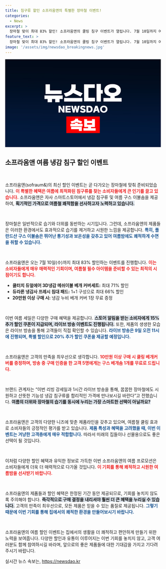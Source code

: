 ```yaml
---
title: 침구류 할인 소프라움앤의 특별한 장마철 이벤트!
categories:
  - News
excerpt: >
  장마철 맞이 최대 83% 할인! 소프라움앤의 쿨링 침구 이벤트가 열립니다. 7월 10일까지 여름 구스 이불솜과 다양한 냉감 제품을 특별가에 만나고, 라이브 방송에서 추가 할인과 선물을 놓치지 마세요!
feature_text: >
  장마철 맞이 최대 83% 할인! 소프라움앤의 쿨링 침구 이벤트가 열립니다. 7월 10일까지 여름 구스 이불솜과 다양한 냉감 제품을 특별가에 만나고, 라이브 방송에서 추가 할인과 선물을 놓치지 마세요!
image: '/assets/img/newsdao_breakingnews.jpg'
---
```


<p><img src="/assets/img/newsdao_breakingnews.jpg" alt="ontimetimes 속보" /></p>

<h2 data-ke-size="size26">소프라움앤 여름 냉감 침구 할인 이벤트</h2>

<p data-ke-size="size16">&nbsp;</p>

<p>소프라움앤(sofraum&amp;)의 최신 할인 이벤트는 곧 다가오는 장마철에 맞춰 준비되었습니다. <b><span style="color: #ee2323;">이 특별한 혜택은 여름에 최적화된 침구류를 찾는 소비자들에게 큰 인기를 끌고 있습니다.</span></b> 소프라움앤은 자사 스마트스토어에서 냉감 침구류 및 여름 구스 이불솜을 제공하여, <b><span style="background-color: #21538527;">획기적인 가격으로 여름철 쾌적함을 선사하고자 노력하고 있습니다.</span></b> </p>

<p data-ke-size="size16">&nbsp;</p>

<p>장마철은 일반적으로 습기와 더위를 동반하는 시기입니다. 그런데, 소프라움앤의 제품들은 이러한 환경에서도 효과적으로 습기를 제거하고 시원한 느낌을 제공합니다. <b><span style="color: #1a5490;">특히, 폴란드산 구스 이불솜은 뛰어난 통기성과 보온성을 갖추고 있어 여름밤에도 쾌적하게 수면을 취할 수 있습니다.</span></b> </p>

<p data-ke-size="size16">&nbsp;</p>

<p>소프라움앤은 오는 7월 10일(수)까지 최대 83% 할인하는 이벤트를 진행합니다. <b><span style="color: #ee2323;">이는 소비자들에게 매우 매력적인 기회이며, 여름철 필수 아이템을 준비할 수 있는 최적의 시점이기도 합니다.</span></b> </p>

<ul>
    <li><b>쿨터치 듀얼에어 3D냉감 메쉬이불 베개 커버세트:</b> 최대 71% 할인</li>
    <li><b>듀라론 냉감사 프레시 침대 패드:</b> 1+1 구성으로 최대 66% 할인</li>
    <li><b>20만원 이상 구매 시:</b> 냉감 누비 베개 커버 1장 무료 증정</li>
</ul>

<p data-ke-size="size16">&nbsp;</p>

<p>이번 여름 세일은 다양한 구매 혜택을 제공합니다. <b><span style="background-color: #21538527;">스토어 알림을 받는 소비자에게 15% 추가 할인 쿠폰이 지급되며, 라이브 방송 이벤트도 진행됩니다.</span></b> 또한, 제품의 생생한 모습은 라이브 방송을 통해 고객들이 직접 확인할 수 있습니다. <b><span style="color: #1a5490;">라이브 방송은 9일 오전 11시에 진행되며, 특별 할인으로 20% 추가 할인 쿠폰을 제공할 예정입니다.</span></b></p>

<p data-ke-size="size16">&nbsp;</p>

<p>소프라움앤은 고객의 만족을 최우선으로 생각합니다. <b><span style="color: #ee2323;">10만원 이상 구매 시 쿨링 베개커버를 증정하며, 방송 중 구매 인증을 한 고객 5명에게는 구스 베개솜 1개를 무료로 드립니다.</span></b> </p>

<p data-ke-size="size16">&nbsp;</p>

<p>브랜드 관계자는 “이번 리빙 강세일과 1시간 라이브 방송을 통해, 꿉꿉한 장마철에도 시원하고 산뜻한 기능성 냉감 침구류를 합리적인 가격에 만나보시길 바란다”고 전했습니다. <b><span style="background-color: #21538527;">여름의 더위와 장마철의 습기를 동시에 누리는 가장 스마트한 선택이 아닐까요?</span></b></p>

<p data-ke-size="size16">&nbsp;</p>

<p>소프라움앤은 고객의 다양한 니즈에 맞춘 제품라인을 갖추고 있으며, 여름철 쿨링 효과로 소비자들의 긍정적인 평가를 받고 있습니다. <b><span style="color: #1a5490;">제품 특성과 혜택을 고려했을 때, 이번 이벤트는 겨냥한 고객층에게 매우 적합합니다.</span></b> 따라서 미래의 집들이나 선물용으로도 좋은 선택이 될 것입니다.</p>

<p data-ke-size="size16">&nbsp;</p>

<p>이처럼 다양한 할인 혜택과 유익한 정보로 가득한 이번 소프라움앤의 여름 프로모션은 소비자들에게 더욱 더 매력적으로 다가올 것입니다. <b><span style="color: #ee2323;">이 기회를 통해 쾌적하고 시원한 여름밤을 선사받기 바랍니다.</span></b> </p>

<p data-ke-size="size16">&nbsp;</p>

<p>소프라움앤의 제품들과 할인 혜택은 한정된 기간 동안 제공되므로, 기회를 놓치지 않도록 주의해야 합니다. <b><span style="background-color: #21538527;">즉각적으로 구매 결정을 내리셔야 훨씬 더 큰 혜택을 누리실 수 있습니다.</span></b> 고객의 만족이 최우선으로, 모든 제품은 믿을 수 있는 품질로 제공됩니다. <b><span style="color: #1a5490;">그렇기 때문에 이번 기회를 통해 집에서의 쾌적한 환경을 만들어보시기 바랍니다.</span></b> </p>

<p data-ke-size="size16">&nbsp;</p>

<p>소프라움앤의 여름 할인 이벤트는 집에서의 생활을 더 쾌적하고 편안하게 만들기 위한 노력을 보여줍니다. 다양한 할인과 유통이 이루어지는 이번 기회를 놓치지 않고, 고객 여러분도 함께 참여하시길 바라며, 앞으로의 좋은 제품들에 대한 기대감을 가지고 기다려주시기 바랍니다. </p>
실시간 뉴스 속보는, <a href="https://newsdao.kr" rel="dofollow">https://newsdao.kr</a>


